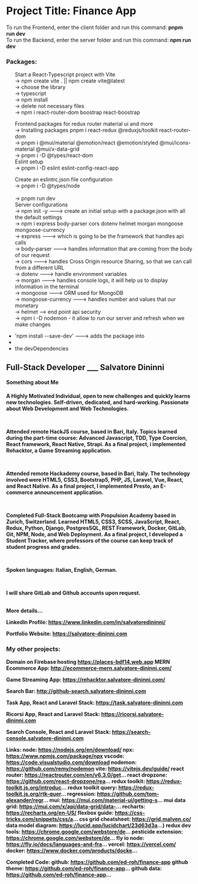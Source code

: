 <h1>Project Title: Finance App</h1>

To run the Frontend, enter the client folder and run this command: <b>pnpm run dev</b> <br/>
To run the Backend, enter the server folder and run this command: <b>npm run dev</b><br/>
<h3>Packages:</h3>
<ul>
   Start a React-Typescript project with Vite<br/>
	→ npm create vite . || npm create vite@latest <br/>
	→ choose the library<br/>
	→ typescript<br/>
	→ npm install<br/>
	→ delete not necessary files<br/>
	→ npm i react-router-dom boostrap react-boostrap<br/>
        
  Frontend packages for redux router material ui and more<br/>
	→ Installing packages pnpm i react-redux @reduxjs/toolkit react-router-dom 
  <br/>
	→ pnpm i @mui/material @emotion/react @emotion/styled @mui/icons-material @mui/x-data-grid
  <br/>
	→ pnpm i -D @types/react-dom
  <br/>
  Eslint setup<br/>
	→ pnpm i -D eslint eslint-config-react-app <br/>

Create an eslintrc.json file configuration <br/>
	→ pnpm i -D @types/node  
  <br/>
	→ pnpm run dev <br/>
  Server configurations  <br/>
	→ npm init -y ---> create an initial setup with a package.json with all the default settings<br/>
	→ npm i express body-parser cors dotenv helmet morgan mongoose mongoose-currency <br/>
	→ express ---> which is going to be the framework that handles api calls   <br/>
	→ body-parser ---> handles information that are coming from the body of our request   <br/>
	→ cors ---> handles Cross Origin resource Sharing, so that we can call from a different URL    <br/>
	→ dotenv ---> handle environment variables   <br/>
	→ morgan ---> handles console logs, it will help us to display information in the terminal   <br/>
	→ mongoose ---> ORM used for MongoDB   <br/>
	→ mongoose-currency  ---> handles number and values that our monetary    <br/>
	→ helmet --> end point api security  <br/>
	→ npm i -D nodemon - it allow to run our server and refresh when we make changes   <br/>

  <li>'npm install --save-dev' ---> adds the package into <li>
  <li>the devDependencies</li>
</ul>

<h2>Full-Stack Developer ___ <span>Salvatore Dininni</span></h2>

<h4>Something about Me<h4>
<p>A Highly Motivated Individual, open to new challenges and quickly learns new technologies. Self-driven, dedicated, and hard-working. Passionate about Web Development and Web Technologies.</p>
<br/>
<p>
Attended remote HackJS course, based in Bari, Italy. Topics learned during the part-time course: Advanced Javascript, TDD, Type Coercion, React framework, React Native, Strapi. As a final project, i implemented Rehacktor, a Game Streaming application.
</p>
<br/>
<p>
Attended remote Hackademy course, based in Bari, Italy. The technology involved were HTML5, CSS3, Bootstrap5, PHP, JS, Laravel, Vue, React, and React Native. As a final project, I implemented Presto, an E-commerce announcement application.
</p>
<br/>
<p>
Completed Full-Stack Bootcamp with Propulsion Academy based in Zurich, Switzerland. Learned HTML5, CSS3, SCSS, JavaScript, React, Redux, Python, Django, PostgresSQL, REST Framework, Docker, GitLab, Git, NPM, Node, and Web Deployment. As a final project, I developed a Student Tracker, where professors of the course can keep track of student progress and grades. 
</p>
<br/>
<p>
Spoken languages: Italian, English, German.</p>
<br/>
<p>
I will share GitLab and Github accounts upon request.</p>
<br/>
<strong>More details...<strong>

<b>LinkedIn Profile: <a href="https://www.linkedin.com/in/salvatoredininni/" >https://www.linkedin.com/in/salvatoredininni/ </a></b>

<b>Portfolio Website: <a href="https://salvatore-dininni.com/" >https://salvatore-dininni.com</a></b> 

<h3>My other projects:</h3>

<strong>Domain on Firebase hosting</strong>
https://places-bdf14.web.app
<b>MERN Ecommerce App: <a href="http://ecommerce-mern.salvatore-dininni.com/" >http://ecommerce-mern.salvatore-dininni.com/</a></b> 

<b>Game Streaming App: <a href="https://rehacktor.salvatore-dininni.com/" >https://rehacktor.salvatore-dininni.com/</a></b> 

<b>Search Bar: <a href="http://github-search.salvatore-dininni.com">http://github-search.salvatore-dininni.com</a></b>

<b>Task App, React and Laravel Stack: <a href="https://task.salvatore-dininni.com">https://task.salvatore-dininni.com</a></b>

<b>Ricorsi App, React and Laravel Stack: <a href="https://ricorsi.salvatore-dininni.com">https://ricorsi.salvatore-dininni.com</a></b>

<b>Search Console, React and Laravel Stack: <a href="https://search-console.salvatore-dininni.com">https://search-console.salvatore-dininni.com</a></b>

Links: 
node: https://nodejs.org/en/download/ 
npx: https://www.npmjs.com/package/npx
vscode: https://code.visualstudio.com/download
nodemon: https://github.com/remy/nodemon
vite: https://vitejs.dev/guide/ 
react router: https://reactrouter.com/en/v6.3.0/get... 
react dropzone: https://github.com/react-dropzone/rea...
redux toolkit: https://redux-toolkit.js.org/introduc... 
redux toolkit query: https://redux-toolkit.js.org/rtk-quer... 
regression: https://github.com/tom-alexander/regr...
mui: https://mui.com/material-ui/getting-s...
mui data grid: https://mui.com/x/api/data-grid/data-...
recharts: https://recharts.org/en-US/
flexbox guide: https://css-tricks.com/snippets/css/a...
css grid cheatsheet: https://grid.malven.co/
data model diagram: https://lucid.app/lucidchart/23d63d3a...)
redux dev tools: https://chrome.google.com/webstore/de...
pesticide extension: https://chrome.google.com/webstore/de...
fly io node: https://fly.io/docs/languages-and-fra...
vercel: https://vercel.com/
docker: https://www.docker.com/products/docke...

Completed Code: 
github: https://github.com/ed-roh/finance-app
github theme: https://github.com/ed-roh/finance-app...
github data: https://github.com/ed-roh/finance-app...